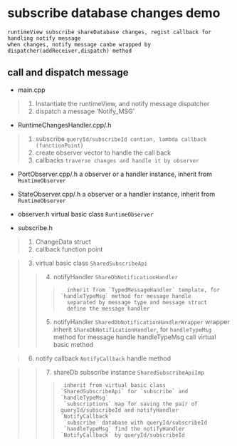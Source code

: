 # subscribe database changes demo

```
runtimeView subscribe shareDatabase changes, regist callback for handling notify message
when changes, notify message canbe wrapped by dispatcher(addReceiver,dispatch) method
```

## call and dispatch message
 * main.cpp
> 1. Instantiate the runtimeView, and notify message dispatcher
> 2. dispatch a message \'Notify_MSG\'

 * RuntimeChangesHandler.cpp/.h
> 1. subscribe `queryId/subscribeId contion, lambda callback (functionPoint)`
> 2. create observer vector to handle the call back
> 3. callbacks `traverse changes and handle it by observer`

 * PortObserver.cpp/.h
 a observer or a handler instance, inherit from `RuntimeObserver`
 * StateObserver.cpp/.h
 a observer or a handler instance, inherit from `RuntimeObserver`
 
 * observer.h
 virtual basic class `RuntimeObserver`
 
 * subscribe.h
> 1. ChangeData struct
> 2. callback function point

> 3. virtual basic class `SharedSubscribeApi`
>>  4. notifyHandler `ShareDbNotificationHandler`
>>>       inherit from `TypedMessageHandler` template, for `handleTypeMsg` method for message handle
>>>       separated by message type and message struct
>>>       define the message handler
>>  5. notifyHandler `SharedDbNotificationHandlerWrapper` wrapper
>>       inherit `ShareDbNotificationHandler`, for `handleTypeMsg` method for message handle
>>       handleTypeMsg call virtual basic method

> 6. notify callback `NotifyCallback`
     handle method

>>  7. shareDb subscribe instance `SharedSubscribeApiImp`
>>>      inherit from virtual basic class `SharedSubscribeApi` for `subscribe` and `handleTypeMsg`
>>>      `subscriptions` map for saving the pair of queryId/subscribeId and notifyHandler `NotifyCallback`
>>>      `subscribe` database with queryId/subscribeId
>>>      `handleTypeMsg` find the notifyHandler `NotifyCallback` by queryId/subscribeId
 
 

